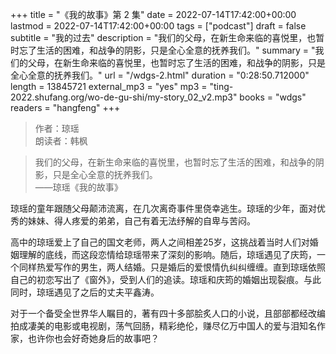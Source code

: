 +++
title = "《我的故事》第 2 集"
date = 2022-07-14T17:42:00+00:00
lastmod = 2022-07-14T17:42:00+00:00
tags = ["podcast"]
draft = false
subtitle = "我的过去"
description = "我们的父母，在新生命来临的喜悦里，也暂时忘了生活的困难，和战争的阴影，只是全心全意的抚养我们。"
summary = "我们的父母，在新生命来临的喜悦里，也暂时忘了生活的困难，和战争的阴影，只是全心全意的抚养我们。"
url = "/wdgs-2.html"
duration = "0:28:50.712000"
length = 13845721
external_mp3 = "yes"
mp3 = "ting-2022.shufang.org/wo-de-gu-shi/my-story_02_v2.mp3"
books = "wdgs"
readers = "hangfeng"
+++

> 作者：琼瑶  
> 朗读者：韩枫

> 我们的父母，在新生命来临的喜悦里，也暂时忘了生活的困难，和战争的阴影，只是全心全意的抚养我们。  
> ——琼瑶《我的故事》

琼瑶的童年跟随父母颠沛流离，在几次离奇事件里侥幸逃生。琼瑶的少年，面对优秀的妹妹、得人疼爱的弟弟，自己有着无法纾解的自卑与苦闷。

高中的琼瑶爱上了自己的国文老师，两人之间相差25岁，这挑战着当时人们对婚姻理解的底线，而这段恋情给琼瑶带来了深刻的影响。随后，琼瑶遇见了庆筠，一个同样热爱写作的男生，两人结婚。只是婚后的爱恨情仇纠纠缠缠。直到琼瑶依照自己的初恋写出了《窗外》，受到人们的追读。琼瑶和庆筠的婚姻出现裂痕。与此同时，琼瑶遇见了之后的丈夫平鑫涛。

对于一个备受全世界华人瞩目的，著有四十多部脍炙人口的小说，且部部都经改编拍成凄美的电影或电视剧，荡气回肠，精彩绝伦，赚尽亿万中国人的爱与泪知名作家，也许你也会好奇她身后的故事吧？